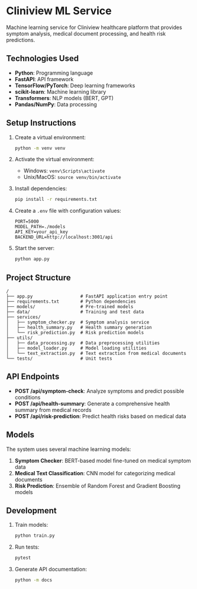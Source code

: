 # Cliniview ML Service

Machine learning service for Cliniview healthcare platform that provides symptom analysis, medical document processing, and health risk predictions.

## Technologies Used

- **Python**: Programming language
- **FastAPI**: API framework
- **TensorFlow/PyTorch**: Deep learning frameworks
- **scikit-learn**: Machine learning library
- **Transformers**: NLP models (BERT, GPT)
- **Pandas/NumPy**: Data processing

## Setup Instructions

1. Create a virtual environment:
   ```bash
   python -m venv venv
   ```

2. Activate the virtual environment:
   - Windows: `venv\Scripts\activate`
   - Unix/MacOS: `source venv/bin/activate`

3. Install dependencies:
   ```bash
   pip install -r requirements.txt
   ```

4. Create a `.env` file with configuration values:
   ```
   PORT=5000
   MODEL_PATH=./models
   API_KEY=your_api_key
   BACKEND_URL=http://localhost:3001/api
   ```

5. Start the server:
   ```bash
   python app.py
   ```

## Project Structure

```
/
├── app.py                  # FastAPI application entry point
├── requirements.txt        # Python dependencies
├── models/                 # Pre-trained models
├── data/                   # Training and test data
├── services/
│   ├── symptom_checker.py  # Symptom analysis service
│   ├── health_summary.py   # Health summary generation
│   └── risk_prediction.py  # Risk prediction models
├── utils/
│   ├── data_processing.py  # Data preprocessing utilities
│   ├── model_loader.py     # Model loading utilities
│   └── text_extraction.py  # Text extraction from medical documents
└── tests/                  # Unit tests
```

## API Endpoints

- **POST /api/symptom-check**: Analyze symptoms and predict possible conditions
- **POST /api/health-summary**: Generate a comprehensive health summary from medical records
- **POST /api/risk-prediction**: Predict health risks based on medical data

## Models

The system uses several machine learning models:

1. **Symptom Checker**: BERT-based model fine-tuned on medical symptom data
2. **Medical Text Classification**: CNN model for categorizing medical documents
3. **Risk Prediction**: Ensemble of Random Forest and Gradient Boosting models

## Development

1. Train models:
   ```bash
   python train.py
   ```

2. Run tests:
   ```bash
   pytest
   ```

3. Generate API documentation:
   ```bash
   python -m docs
   ```